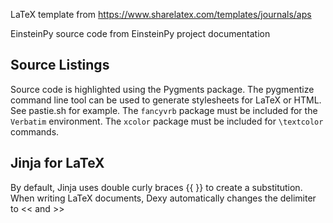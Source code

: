 LaTeX template from https://www.sharelatex.com/templates/journals/aps

EinsteinPy source code from EinsteinPy project documentation

## Source Listings

Source code is highlighted using the Pygments package. The pygmentize command
line tool can be used to generate stylesheets for LaTeX or HTML. See pastie.sh
for example. The `fancyvrb` package must be included for the `Verbatim`
environment. The `xcolor` package must be included for `\textcolor` commands.


## Jinja for LaTeX

By default, Jinja uses double curly braces {{ }} to create a substitution.
When writing LaTeX documents, Dexy automatically changes the delimiter to << and >> 
